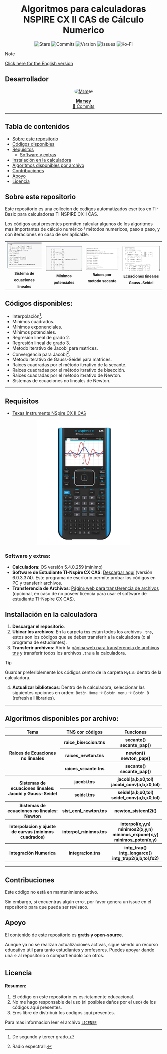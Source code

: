 <p align="center">
    <h1 align="center">Algoritmos para calculadoras NSPIRE CX II CAS de Cálculo Numerico</h1>
</p>

<p align="center">
    <img src="https://img.shields.io/github/stars/ImMamey/numeric-calc-ticxinspireII-code?color=white" alt="Stars"/>
    <img src="https://img.shields.io/github/commit-activity/t/ImMamey/numeric-calc-ticxinspireII-code?color=white" alt="Commits"/>
    <img src="https://img.shields.io/github/v/release/ImMamey/numeric-calc-ticxinspireII-code?color=white" alt="Version"/>
    <img src="https://img.shields.io/github/issues/ImMamey/numeric-calc-ticxinspireII-code?color=white" alt="Issues"/>
    <img src="https://img.shields.io/badge/Ko--fi-F16061?style=flat-square&logo=ko-fi&logoColor=white" alt="Ko-Fi"/>
</p>

>[!NOTE]
> [Click here for the English version](/resources/READMEN.md)

## Desarrollador
<p align="center">
  <a href="https://github.com/ImMamey" rel="nofollow">
    <img src="https://avatars.githubusercontent.com/u/32584037?v=4" width="150px;" alt="Mamey" style="border-radius:50%;">
  </a>
</p>
<p align="center">
  <a href="https://github.com/ImMamey" rel="nofollow"><b>Mamey</b></a><br>
  <a href="https://github.com/ImMamey/numeric-calc-ticxinspireII-code/commits?author=ImMamey" title="Commits">📖 Commits</a>
</p>

---
## Tabla de contenidos
- [Sobre este repositorio](#sobre-este-repositorio)
- [Códigos disponibles](#códigos-disponibles)
- [Requisitos](#requisitos)
  - [Software y extras](#software-y-extras)
- [Instalación en la calculadora](#installación-en-la-calculadora)
- [Algoritmos disponibles por archivo](#contenido-de-cada-archivo-tns-respecto-al-tema)
- [Contribuciones](#contribuciones)
- [Apoyo](#aopoyo)
- [Licencia](#licencia)

## Sobre este repositorio


Este repositorio es una collecion de codigos automatizados escritos en TI-Basic para calculadoras TI NSPIRE CX II CAS.

Los códigos aqui presentes permiten calcular algunos de los algoritmos mas importantes de cálculo numérico / métodos numericos, paso a paso, y con iteraciones en caso de ser aplicable.

<table align="center" border="0">
<tr>
    <td align="center"><img src="resources\images\example.png" width="300px;" alt="" style="max-width:100%;"><br><sub><b>Sistema de ecuaciones lineales</b></sub></td>
    <td align="center"><img src="resources\images\example2.png" width="330px;" alt="" style="max-width:100%;"><br><sub><b>Minimos potenciales</b></sub></td>
    <td align="center"><img src="resources\images\example3.png" width="350px;" alt="" style="max-width:100%;"><br><sub><b>Raices por metodo secante</b></sub></td>
    <td align="center"><img src="resources\images\example4.png" width="350px;" alt="" style="max-width:100%;"><br><sub><b>Ecuaciones lineales Gauss-Seidel</b></sub></td>
</tr>
</table>


## Códigos disponibles:
* Interpolación[^1].
* Mínimos cuadrados.
* Mínimos exponenciales.
* Mínimos potenciales.
* Regresión lineal de grado 2.
* Regresión lineal de grado 3.
* Metodo iterativo de Jacobi para matrices.
* Convergencia para Jacobi[^2].
* Metodo iterativo de Gauss-Seidel para matrices.
* Raices cuadradas por el método iterativo de la secante.
* Raices cuadradas por el método iterativo de bisección.
* Raices cuadradas por el método iterativo de Newton.
* Sistemas de ecuaciones no lineales de Newton.

[^1]: De segundo y tercer grado.
[^2]: Radio espectrall.

---

## Requisitos
* [Texas Instruments NSpire CX II CAS](https://education.ti.com/en/products/calculators/graphing-calculators/ti-nspire-cx-ii-cx-ii-cas)
<p align="center">
    <img src="resources\images\calc.png" title="calculator" width="300">
</p>

### Software y extras:
* **Calculadora**: OS versión 5.4.0.259 (mínimo)
* **Software de Estudiante TI-Nspire CX CAS**: [Descargar aquí](https://education.ti.com/en/software/details/en/36BE84F974E940C78502AA47492887AB/ti-nspirecxcas_pc_full) (versión 6.0.3.374). Este programa de escritorio permite probar los códigos en PC y transferir archivos.
* **Transferencia de Archivos**: [Página web para transferencia de archivos](https://nspireconnect.ti.com/nsc/file-transfer) (opcional, en caso de no poseer licencia para usar el software de estudiante TI-Nspire CX CAS).

## Installación en la calculadora

1. **Descargar el repositorio**.
2. **Ubicar los archivos**: En la carpeta `tns` están todos los archivos `.tns`, estos son los códigos que se deben transferir a la calculadora (o al programa de estudiantes).
3. **Transferir archivos**: Abrir la [página web para transferencia de archivos tns](https://nspireconnect.ti.com/nsc/file-transfer) y transferir todos los archivos `.tns` a la calculadora.
   
> [!TIP]
> Guardar preferiblemente los códigos dentro de la carpeta `MyLib` dentro de la calculadora.

4. **Actualizar bibliotecas**: Dentro de la calculadora, seleccionar las siguientes opciones en orden: `Botón Home` → `Botón menu` → `Botón B` (refresh all libraries).

---

## Algoritmos disponibles por archivo:



<table style="width:100%">
    <tr>
       <th> Tema </th>
       <th> TNS con códigos </th> 
       <th> Funciones</th>
    </tr>
    <tr>
        <th rowspan="3">Raices de Ecuaciones no lineales</th>
        <th> raice_biseccion.tns </th>
        <th> secante()<br> secante_pap()</th>
    </tr>
    <tr>
        <th>raices_newton.tns</th>
        <th>newton() <br> newton_pap() </th>
    </tr>
    <tr>
        <th>raices_secante.tns</th>
        <th>secante() <br> secante_pap()</th>
    </tr>
    <tr>
        <th rowspan="2"> Sistemas de ecuaciones lineales: Jacobi y Gauss-Seidel</th>
        <th> jacobi.tns  </th>
        <th> jacobi(a,b,x0,tol) <br> jacobi_conv(a,b,x0,tol)</th>
    </tr>
    <tr>
        <th> seidel.tns </th>
        <th> seidel(a,b,x0,tol) <br> seidel_conv(a,b,x0,tol)</th>
    </tr>
    <tr>
        <th> Sistemas de ecuaciones no lineales: Newton</th>
        <th>sist_ecnl_newton.tns</th>
        <th>newton_sistecnl2i()</th>
    </tr>
    <tr>
        <th>Interpolacion y ajuste de curvas (minimos cuadrados)</th>
        <th>interpol_minimos.tns</th>
        <th>
        interpol(x,y,n) <br> minimos2(x,y,n) <br> minimos_expone(x,y) <br> minimos_poten(x,y) 
        </th>
    </tr>
    <tr>
        <th>Integración Numerica</th>
        <th> integracion.tns</th>
        <th> intg_trap() <br> intg_longarco() <br> intg_trap2(a,b,tol,fx2)</th>
    </tr>
</table>

---
## Contribuciones

Este código no está en mantenimiento activo.

Sin embargo, si encuentras algún error, por favor genera un issue en el repositorio para que pueda ser revisado.

## Apoyo

El contenido de este repositorio es **gratis y open-source**. 

Aunque ya no se realizan actualizaciones activas, sigue siendo un recurso educativo útil para tanto estudiantes y profesores. Puedes apoyar dando una ⭐ al repositorio o compartiéndolo con otros.

## Licencia
#### Resumen:
 1. El código en este repositorio es estrictamente educacional.
 2. No me hago responsable del uso (ni posibles daños por el uso) de los códigos aqui presentes.
 3. Eres libre de distribuir los codigos aqui presentes.

 Para mas informacion leer el archivo [`LICENSE`](resources/legal/LICENSE)